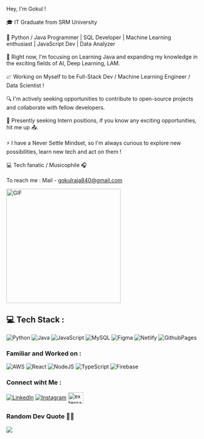 Hey, I'm Gokul !<br><br> 🎓 IT Graduate from SRM University<br><br>🚀 Python / Java Programmer | SQL Developer | Machine Learning enthusiast | JavaScript Dev | Data Analyzer<br><br>📍 Right now, I'm focusing on Learning Java and expanding my knowledge in the exciting fields of AI, Deep Learning, LAM.<br><br>📈 Working on Myself to be Full-Stack Dev / Machine Learning Engineer / Data Scientist !<br><br>🔍 I'm actively seeking opportunities to contribute to open-source projects and collaborate with fellow developers.<br><br>🔎 Presently seeking Intern positions, if you know any exciting opportunities, hit me up 📤.<br><br>⚡ I have a Never Settle Mindset, so I'm always curious to explore new possibilities, learn new tech and act on them !<br><br>💻 Tech fanatic / Musicophile 🎧<br><br>To reach me : Mail - gokulraja840@gmail.com

 <img align="center" alt="GIF" src="https://github.com/Gokul-Raja84/Gokul-Raja84/blob/main/dev%20code.gif?raw=true" width="300" height="300" />



## 💻 Tech Stack :
![Python](https://img.shields.io/badge/python-3670A0?style=for-the-badge&logo=python&logoColor=ffdd54) ![Java](https://img.shields.io/badge/java-%23ED8B00.svg?style=for-the-badge&logo=openjdk&logoColor=white) ![JavaScript](https://img.shields.io/badge/javascript-%23323330.svg?style=for-the-badge&logo=javascript&logoColor=%23F7DF1E) ![MySQL](https://img.shields.io/badge/mysql-%2300000f.svg?style=for-the-badge&logo=mysql&logoColor=white) ![Figma](https://img.shields.io/badge/figma-%23F24E1E.svg?style=for-the-badge&logo=figma&logoColor=white) ![Netlify](https://img.shields.io/badge/netlify-%23000000.svg?style=for-the-badge&logo=netlify&logoColor=#00C7B7) ![GithubPages](https://img.shields.io/badge/github-121013?style=for-the-badge&logo=github&logoColor=white)


### Familiar and Worked on :

![AWS](https://img.shields.io/badge/AWS-%23FF9900.svg?style=for-the-badge&logo=amazon-aws&logoColor=white) ![React](https://img.shields.io/badge/react-%2320232a.svg?style=for-the-badge&logo=react&logoColor=%2361DAFB) ![NodeJS](https://img.shields.io/badge/node.js-6DA55F?style=for-the-badge&logo=node.js&logoColor=white) ![TypeScript](https://img.shields.io/badge/typescript-%23007ACC.svg?style=for-the-badge&logo=typescript&logoColor=white) ![Firebase](https://img.shields.io/badge/firebase-a08021?style=for-the-badge&logo=firebase&logoColor=ffcd34)



### Connect wiht Me : 

[![LinkedIn](https://img.shields.io/badge/LinkedIn-%230077B5.svg?logo=linkedin&logoColor=white)](https://linkedin.com/in/gokulraja84)
[![Instagram](https://img.shields.io/badge/Instagram-%23E4405F.svg?logo=Instagram&logoColor=white)](https://instagram.com/gokul._raja._) 
<a href="https://gokul-raja84.github.io/My-Resume/" target="_blank_"><img align="center" width="40" height="30" src="https://img.icons8.com/external-flaticons-lineal-color-flat-icons/64/external-resume-recruitment-agency-flaticons-lineal-color-flat-icons-3.png" alt="external-resume-recruitment-agency-flaticons-lineal-color-flat-icons-3"/>
</a>


### Random Dev Quote 🧑‍💻
![](https://quotes-github-readme.vercel.app/api?type=horizontal&theme=radical)
